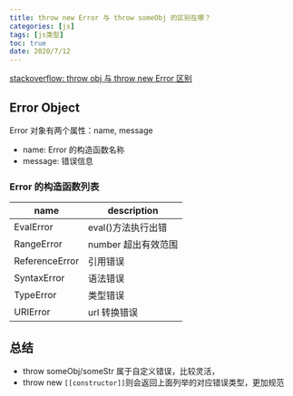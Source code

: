 ```yaml
---
title: throw new Error 与 throw someObj 的区别在哪？
categories: [js]
tags: [js类型]
toc: true
date: 2020/7/12
---
```


[stackoverflow: throw obj 与 throw new Error 区别](https://stackoverflow.com/questions/9156176/what-is-the-difference-between-throw-new-error-and-throw-someobject)

## Error Object

Error 对象有两个属性：name, message

- name: Error 的构造函数名称
- message: 错误信息

### Error 的构造函数列表

| name           | description         |
| -------------- | ------------------- |
| EvalError      | eval()方法执行出错  |
| RangeError     | number 超出有效范围 |
| ReferenceError | 引用错误            |
| SyntaxError    | 语法错误            |
| TypeError      | 类型错误            |
| URIError       | url 转换错误        |

## 总结

- throw someObj/someStr 属于自定义错误，比较灵活，
- throw new `[[constructor]]`则会返回上面列举的对应错误类型，更加规范
